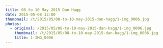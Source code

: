 ```yaml
---
title: 08 to 10 May 2015 Dan Hagg
date: 2015-05-08 12:00
thumbnail: /t/2015/05/08-to-10-may-2015-dan-hagg/1-img_0006.jpg
photos:
  - original: /2015/05/08-to-10-may-2015-dan-hagg/1-img_0006.jpg
    thumbnail: /t/2015/05/08-to-10-may-2015-dan-hagg/1-img_0006.jpg
    title: 1-IMG_0006
---
```

